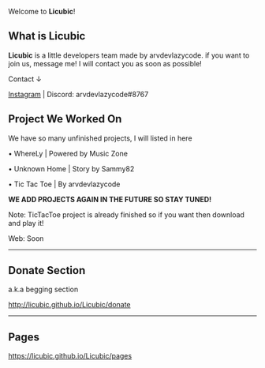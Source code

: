 Welcome to **Licubic**!

## What is Licubic

**Licubic** is a little developers team made by arvdevlazycode.
if you want to join us, message me! I will contact you as soon as possible!

Contact ↓

[Instagram](http://instagram.com/arvdev) | 
Discord: arvdevlazycode#8767


## Project We Worked On

We have so many unfinished projects, I will listed in here

• WhereLy      | Powered by Music Zone

• Unknown Home | Story by Sammy82

• Tic Tac Toe  | By arvdevlazycode 

**WE ADD PROJECTS AGAIN IN THE FUTURE SO STAY TUNED!**

Note:
TicTacToe project is already finished so if you want then download and play it!

Web: Soon

---

## Donate Section

a.k.a begging section

<http://licubic.github.io/Licubic/donate>

---
## Pages

<https://licubic.github.io/Licubic/pages>
